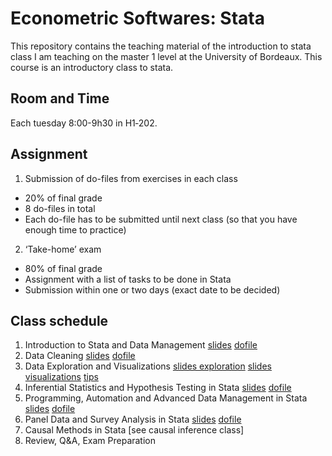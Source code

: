 # Econometric Softwares: Stata

This repository contains the teaching material of the introduction to stata class I am teaching on the master 1 level at the University of Bordeaux. This course is an introductory class to stata. 

## Room and Time
Each tuesday 8:00-9h30 in H1‑202.

##  Assignment 
1. Submission of do-files from exercises in each class
- 20% of final grade
- 8 do-files in total
- Each do-file has to be submitted until next class (so that you have enough time
to practice)
2. ‘Take-home’ exam
- 80% of final grade
- Assignment with a list of tasks to be done in Stata
- Submission within one or two days (exact date to be decided)

## Class schedule
1. Introduction to Stata and Data Management [slides](https://github.com/jdnmiguel/stata_class/blob/main/s1/s1.pdf) [dofile](https://github.com/jdnmiguel/stata_class/blob/main/s1/s1.do)
2. Data Cleaning [slides](https://github.com/jdnmiguel/stata_class/blob/main/s2/s2.pdf) [dofile](https://github.com/jdnmiguel/stata_class/blob/main/s2/s2.do)
3. Data Exploration and Visualizations [slides exploration](https://github.com/jdnmiguel/stata_class/blob/main/s3/s3.pdf) [slides visualizations](https://github.com/jdnmiguel/stata_class/blob/main/s4/s4.pdf) [tips](https://github.com/cxli233/FriendsDontLetFriends) 
4. Inferential Statistics and Hypothesis Testing in Stata [slides](https://github.com/jdnmiguel/stata_class/blob/main/s5/s5.pdf) [dofile](https://github.com/jdnmiguel/stata_class/blob/main/s5/s5.do)
5. Programming, Automation and Advanced Data Management in Stata [slides](https://github.com/jdnmiguel/stata_class/blob/main/s6/s6.pdf) [dofile](https://github.com/jdnmiguel/stata_class/blob/main/s6/s6.do)
6. Panel Data and Survey Analysis in Stata [slides](https://github.com/jdnmiguel/stata_class/blob/main/s7/s7.pdf) [dofile](https://github.com/jdnmiguel/stata_class/blob/main/s7/s7.do)
7. Causal Methods in Stata [see causal inference class]
8. Review, Q&A, Exam Preparation
